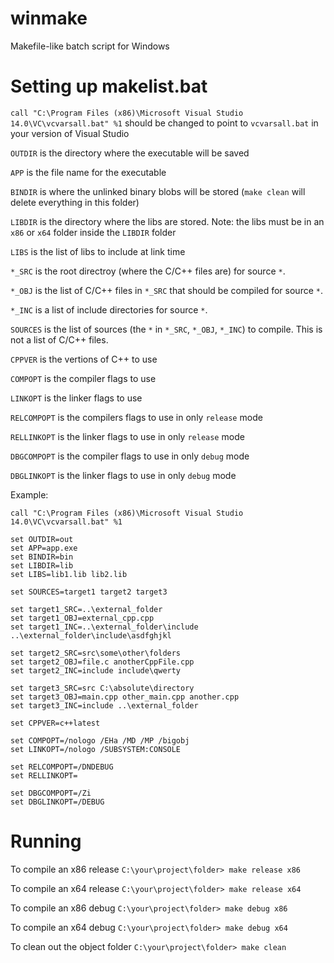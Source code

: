 # winmake
Makefile-like batch script for Windows

# Setting up makelist.bat
`call "C:\Program Files (x86)\Microsoft Visual Studio 14.0\VC\vcvarsall.bat" %1` should be changed to point to `vcvarsall.bat` in your version of Visual Studio

`OUTDIR` is the directory where the executable will be saved

`APP` is the file name for the executable

`BINDIR` is where the unlinked binary blobs will be stored (`make clean` will delete everything in this folder)

`LIBDIR` is the directory where the libs are stored. Note: the libs must be in an `x86` or `x64` folder inside the `LIBDIR` folder

`LIBS` is the list of libs to include at link time

`*_SRC` is the root directroy (where the C/C++ files are) for source `*`.

`*_OBJ` is the list of C/C++ files in `*_SRC` that should be compiled for source `*`.

`*_INC` is a list of include directories for source `*`.

`SOURCES` is the list of sources (the `*` in `*_SRC`, `*_OBJ`, `*_INC`) to compile. This is not a list of C/C++ files.

`CPPVER` is the vertions of C++ to use

`COMPOPT` is the compiler flags to use

`LINKOPT` is the linker flags to use

`RELCOMPOPT` is the compilers flags to use in only `release` mode

`RELLINKOPT` is the linker flags to use in only `release` mode

`DBGCOMPOPT` is the compiler flags to use in only `debug` mode

`DBGLINKOPT` is the linker flags to use in only `debug` mode

Example:

```
call "C:\Program Files (x86)\Microsoft Visual Studio 14.0\VC\vcvarsall.bat" %1

set OUTDIR=out
set APP=app.exe
set BINDIR=bin
set LIBDIR=lib
set LIBS=lib1.lib lib2.lib

set SOURCES=target1 target2 target3

set target1_SRC=..\external_folder
set target1_OBJ=external_cpp.cpp
set target1_INC=..\external_folder\include ..\external_folder\include\asdfghjkl

set target2_SRC=src\some\other\folders
set target2_OBJ=file.c anotherCppFile.cpp
set target2_INC=include include\qwerty

set target3_SRC=src C:\absolute\directory
set target3_OBJ=main.cpp other_main.cpp another.cpp
set target3_INC=include ..\external_folder

set CPPVER=c++latest

set COMPOPT=/nologo /EHa /MD /MP /bigobj
set LINKOPT=/nologo /SUBSYSTEM:CONSOLE

set RELCOMPOPT=/DNDEBUG
set RELLINKOPT=

set DBGCOMPOPT=/Zi
set DBGLINKOPT=/DEBUG
```

# Running

To compile an x86 release ``C:\your\project\folder> make release x86``

To compile an x64 release ``C:\your\project\folder> make release x64``

To compile an x86 debug ``C:\your\project\folder> make debug x86``

To compile an x64 debug ``C:\your\project\folder> make debug x64``

To clean out the object folder ``C:\your\project\folder> make clean``
